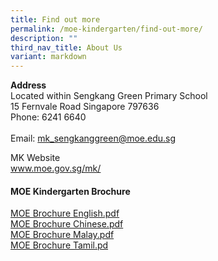 ```yaml
---
title: Find out more
permalink: /moe-kindergarten/find-out-more/
description: ""
third_nav_title: About Us
variant: markdown
---
```

<p><strong>Address</strong>
<br>Located within Sengkang Green Primary School
<br>15 Fernvale Road Singapore 797636
<br>Phone: 6241 6640
<br>
<br>Email: <a href="mailto:mk_sengkanggreen@moe.edu.sg" rel="noopener noreferrer nofollow" target="_blank">mk_sengkanggreen@moe.edu.sg</a>
</p><p>MK Website
<br><a href="mailto:mk_sengkanggreen@moe.edu.sg" rel="noopener noreferrer nofollow" target="_blank"><u>www.moe.gov.sg/mk/</u></a>
</p>
<h4><strong>MOE Kindergarten Brochure</strong></h4>
<p><a href="/files/MOE%20Brochure%20English.pdf" rel="noopener noreferrer nofollow" target="_blank">MOE Brochure English.pdf</a>
<br><a href="/files/MOE%20Brochure%20Chinese.pdf" rel="noopener noreferrer nofollow" target="_blank">MOE Brochure Chinese.pdf</a>
<br><a href="/files/MOE%20Brochure%20Malay.pdf" rel="noopener noreferrer nofollow" target="_blank">MOE Brochure Malay.pdf</a>
<br><a href="/files/MOE%20Brochure%20Tamil.pdf" rel="noopener noreferrer nofollow" target="_blank">MOE Brochure Tamil.pd</a>
</p>